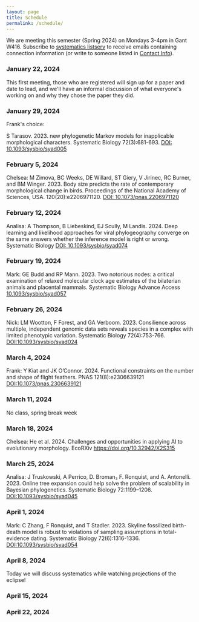 ```yaml
---
layout: page
title: Schedule
permalink: /schedule/
---
```


We are meeting this semester (Spring 2024) on Mondays 3-4pm in Gant W416. Subscribe to [systematics listserv](/systseminar/listserv/) to receive emails containing connection information (or write to someone listed in [Contact Info](/systseminar/contact-info/)).

### January 22, 2024

This first meeting, those who are registered will sign up for a paper and date to lead, and we'll have an informal discussion of what everyone's working on and why they chose the paper they did.

### January 29, 2024

Frank's choice: 

S Tarasov. 2023. new phylogenetic Markov models for inapplicable morphological characters. Systematic Biology 72(3):681-693. [DOI: 10.1093/sysbio/syad005](https://doi.org/10.1093/sysbio/syad005)

### February 5, 2024

Chelsea: M Zimova, BC Weeks, DE Willard, ST Giery, V Jirinec, RC Burner, and BM Winger. 2023. Body size predicts the rate of contemporary morphological change in birds. Proceedings of the National Academy of Sciences, USA. 120(20):e2206971120. [DOI: 10.1073/pnas.2206971120](https://doi.org/10.1073/pnas.2206971120)

### February 12, 2024

Analisa: A Thompson, B Liebeskind, EJ Scully, M Landis. 2024. Deep learning and likelihood approaches for viral phylogeography converge on the same answers whether the inference model is right or wrong. Systematic Biology [DOI: 10.1093/sysbio/syad074](https://doi.org/10.1093/sysbio/syad074)

### February 19, 2024

Mark: GE Budd and RP Mann. 2023. Two notorious nodes: a critical examination of relaxed molecular clock age
estimates of the bilaterian animals and placental mammals. Systematic Biology Advance Access [10.1093/sysbio/syad057](https://doi.org/10.1093/sysbio/syad057)

### February 26, 2024

Nick: LM Wootton, F Forest, and GA Verboom. 2023. Consilience across multiple, independent genomic data sets reveals species in a complex with limited phenotypic variation. Systematic Biology 72(4):753-766. [DOI:10.1093/sysbio/syad024](https://doi.org/10.1093/sysbio/syad024)

### March 4, 2024

Frank: Y Kiat and JK O’Connor. 2024. Functional constraints on the number and shape of flight feathers. PNAS 121(8):e2306639121 [DOI:10.1073/pnas.2306639121](https://doi.org/10.1073/pnas.2306639121)

### March 11, 2024

No class, spring break week

### March 18, 2024

Chelsea: He et al. 2024. Challenges and opportunities in applying AI to evolutionary morphology. EcoRXiv https://doi.org/10.32942/X2S315

### March 25, 2024

Analisa: J Truskowski, A Perrico, D. Broman₃ F. Ronquist, and A. Antonelli. 2023. Online tree expansion could help solve the problem of scalability in Bayesian phylogenetics. Systematic Biology 72:1199–1206. [DOI:10.1093/sysbio/syad045](https://doi.org/10.1093/sysbio/syad045)

### April 1, 2024

Mark: C Zhang, F Ronquist, and T Stadler. 2023. Skyline fossilized birth-death model is robust to violations of sampling assumptions in total-evidence dating. Systematic Biology 72(6):1316-1336. [DOI:10.1093/sysbio/syad054](https://doi.org/10.1093/sysbio/syad054)

### April 8, 2024

Today we will discuss systematics while watching projections of the eclipse!
 
### April 15, 2024

### April 22, 2024


